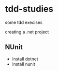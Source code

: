 # tdd-studies
some tdd execises


creating a .net project

## NUnit

- Install dotnet
- Install nunit